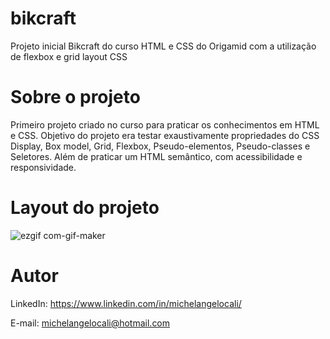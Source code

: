 # bikcraft
Projeto inicial Bikcraft do curso HTML e CSS do Origamid com a utilização de flexbox e grid layout CSS

# Sobre o projeto
Primeiro projeto criado no curso para praticar os conhecimentos em HTML e CSS.
Objetivo do projeto era testar exaustivamente propriedades do CSS Display, Box model, Grid, Flexbox, Pseudo-elementos, Pseudo-classes e Seletores. Além de praticar um HTML semântico, com acessibilidade e responsividade.

# Layout do projeto

![ezgif com-gif-maker](https://user-images.githubusercontent.com/90471567/156389141-bf79b305-b419-435d-9713-9f86233801b5.gif)

# Autor
LinkedIn:
https://www.linkedin.com/in/michelangelocali/

E-mail:
michelangelocali@hotmail.com
